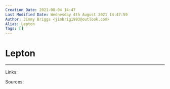 ```yaml
---
Creation Date: 2021-08-04 14:47
Last Modified Date: Wednesday 4th August 2021 14:47:59
Author: Jimmy Briggs <jimbrig1993@outlook.com>
Alias: Lepton
Tags: []
---
```


# Lepton

***

Links: 

Sources:

